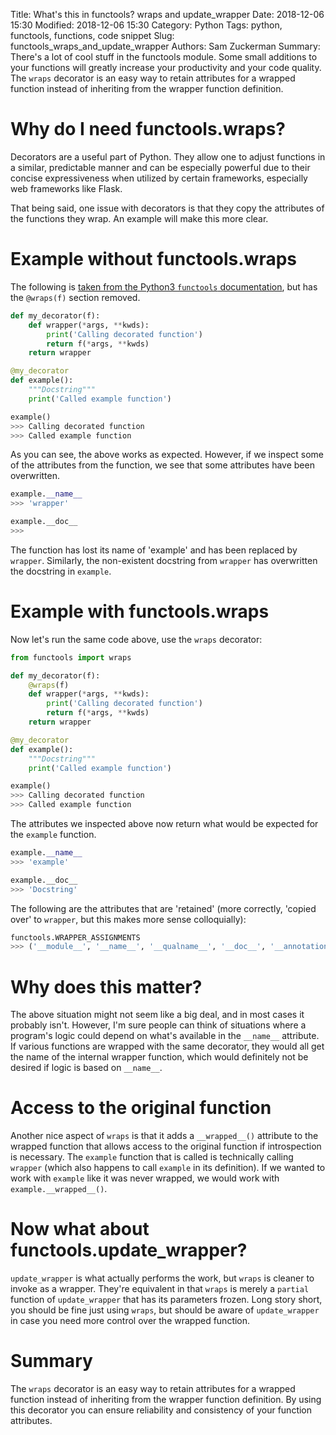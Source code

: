 Title: What's this in functools? wraps and update_wrapper
Date: 2018-12-06 15:30
Modified: 2018-12-06 15:30
Category: Python
Tags: python, functools, functions, code snippet
Slug: functools_wraps_and_update_wrapper
Authors: Sam Zuckerman
Summary: There's a lot of cool stuff in the functools module. Some small additions to your functions will greatly increase your productivity and your code quality. The `wraps` decorator is an easy way to retain attributes for a wrapped function instead of inheriting from the wrapper function definition.

# Why do I need functools.wraps?

Decorators are a useful part of Python. They allow one to adjust functions in a similar, predictable manner and can be especially powerful due to their concise expressiveness when utilized by certain frameworks, especially web frameworks like Flask.

That being said, one issue with decorators is that they copy the attributes of the functions they wrap. An example will make this more clear.

# Example without functools.wraps
The following is [taken from the Python3 `functools` documentation](https://docs.python.org/3/library/functools.html#functools.wraps), but has the `@wraps(f)` section removed.

```python
def my_decorator(f):
    def wrapper(*args, **kwds):
        print('Calling decorated function')
        return f(*args, **kwds)
    return wrapper

@my_decorator
def example():
    """Docstring"""
    print('Called example function')

example()
>>> Calling decorated function
>>> Called example function
```

As you can see, the above works as expected. However, if we inspect some of the attributes from the function, we see that some attributes have been overwritten.

```python 
example.__name__
>>> 'wrapper'

example.__doc__
>>> 
```

The function has lost its name of 'example' and has been replaced by `wrapper`. Similarly, the non-existent docstring from `wrapper` has overwritten the docstring in `example`.

# Example with functools.wraps

Now let's run the same code above, use the `wraps` decorator:

```python
from functools import wraps

def my_decorator(f):
    @wraps(f)
    def wrapper(*args, **kwds):
        print('Calling decorated function')
        return f(*args, **kwds)
    return wrapper

@my_decorator
def example():
    """Docstring"""
    print('Called example function')

example()
>>> Calling decorated function
>>> Called example function
```

The attributes we inspected above now return what would be expected for the `example` function.

```python 
example.__name__
>>> 'example'

example.__doc__
>>> 'Docstring'
```

The following are the attributes that are 'retained' (more correctly, 'copied over' to `wrapper`, but this makes more sense colloquially):

```python
functools.WRAPPER_ASSIGNMENTS
>>> ('__module__', '__name__', '__qualname__', '__doc__', '__annotations__')
```

# Why does this matter?

The above situation might not seem like a big deal, and in most cases it probably isn't. However, I'm sure people can think of situations where a program's logic could depend on what's available in the `__name__` attribute. If various functions are wrapped with the same decorator, they would all get the name of the internal wrapper function, which would definitely not be desired if logic is based on `__name__`.

# Access to the original function

Another nice aspect of `wraps` is that it adds a `__wrapped__()` attribute to the wrapped function that allows access to the original function if introspection is necessary. The `example` function that is called is technically calling `wrapper` (which also happens to call `example` in its definition). If we wanted to work with `example` like it was never wrapped, we would work with `example.__wrapped__()`.

# Now what about functools.update_wrapper?

`update_wrapper` is what actually performs the work, but `wraps` is cleaner to invoke as a wrapper. They're equivalent in that `wraps` is merely a `partial` function of `update_wrapper` that has its parameters frozen. Long story short, you should be fine just using `wraps`, but should be aware of `update_wrapper` in case you need more control over the wrapped function.

# Summary

The `wraps` decorator is an easy way to retain attributes for a wrapped function instead of inheriting from the wrapper function definition. By using this decorator you can ensure reliability and consistency of your function attributes. 
